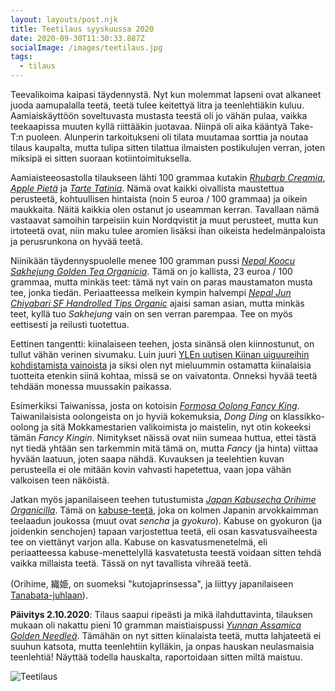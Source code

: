 ```yaml
---
layout: layouts/post.njk
title: Teetilaus syyskuussa 2020
date: 2020-09-30T11:30:33.887Z
socialImage: /images/teetilaus.jpg
tags:
  - tilaus
---
```

Teevalikoima kaipasi täydennystä. Nyt kun molemmat lapseni ovat alkaneet juoda aamupalalla teetä, teetä tulee keitettyä litra ja teenlehtiäkin kuluu. Aamiaiskäyttöön soveltuvasta mustasta teestä oli jo vähän pulaa, vaikka teekaapissa muuten kyllä riittääkin juotavaa. Niinpä oli aika kääntyä Take-T:n puoleen. Alunperin tarkoitukseni oli tilata muutamaa sorttia ja noutaa tilaus kaupalta, mutta tulipa sitten tilattua ilmaisten postikulujen verran, joten miksipä ei sitten suoraan kotiintoimituksella.

Aamiaisteeosastolla tilaukseen lähti 100 grammaa kutakin *[Rhubarb Creamia](https://take-t.fi/products/rhubarb-cream)*, *[Apple Pietä](/posts/apple-pie/)* ja *[Tarte Tatinia](/posts/tarte-tatin)*. Nämä ovat kaikki oivallista maustettua perusteetä, kohtuullisen hintaista (noin 5 euroa / 100 grammaa) ja oikein maukkaita. Näitä kaikkia olen ostanut jo useamman kerran. Tavallaan nämä vastaavat samoihin tarpeisiin kuin Nordqvistit ja muut perusteet, mutta kun irtoteetä ovat, niin maku tulee aromien lisäksi ihan oikeista hedelmänpaloista ja perusrunkona on hyvää teetä.

Niinikään täydennyspuolelle menee 100 gramman pussi *[Nepal Koocu Sakhejung Golden Tea Organicia](/posts/nepal-koocu-sakhejung-golden-tea-organic/)*. Tämä on jo kallista, 23 euroa / 100 grammaa, mutta minkäs teet: tämä nyt vain on paras maustamaton musta tee, jonka tiedän. Periaatteessa melkein kympin halvempi *[Nepal Jun Chiyabari SF Handrolled Tips Organic](https://take-t.fi/products/nepal-jun-chiyabari-sf-handrolled-tips-organic)* ajaisi saman asian, mutta minkäs teet, kyllä tuo *Sakhejung* vain on sen verran parempaa. Tee on myös eettisesti ja reilusti tuotettua.

Eettinen tangentti: kiinalaiseen teehen, josta sinänsä olen kiinnostunut, on tullut vähän verinen sivumaku. Luin juuri [YLEn uutisen Kiinan uiguureihin kohdistamista vainoista](https://yle.fi/uutiset/3-11547291) ja siksi olen nyt mieluummin ostamatta kiinalaisia tuotteita etenkin siinä kohtaa, missä se on vaivatonta. Onneksi hyvää teetä tehdään monessa muussakin paikassa.

Esimerkiksi Taiwanissa, josta on kotoisin *[Formosa Oolong Fancy King](/posts/formosa-oolong-fancy-king)*. Taiwanilaisista oolongeista on jo hyviä kokemuksia, *Dong Ding* on klassikko-oolong ja sitä Mokkamestarien valikoimista jo maistelin, nyt otin kokeeksi tämän *Fancy Kingin*. Nimitykset näissä ovat niin sumeaa huttua, ettei tästä nyt tiedä yhtään sen tarkemmin mitä tämä on, mutta *Fancy* (ja hinta) viittaa hyvään laatuun, joten saapa nähdä. Kuvauksen ja teelehtien kuvan perusteella ei ole mitään kovin vahvasti hapetettua, vaan jopa vähän valkoisen teen näköistä.

Jatkan myös japanilaiseen teehen tutustumista *[Japan Kabusecha Orihime Organicilla](/posts/japan-kabusecha-orihime-organic)*. Tämä on [kabuse-teetä](https://en.wikipedia.org/wiki/Kabuse_tea), joka on kolmen Japanin arvokkaimman teelaadun joukossa (muut ovat *sencha* ja *gyokuro*). Kabuse on gyokuron (ja joidenkin senchojen) tapaan varjostettua teetä, eli osan kasvatusvaiheesta tee on viettänyt varjon alla. Kabuse on kasvatusmenetelmä, eli periaatteessa kabuse-menettelyllä kasvatetusta teestä voidaan sitten tehdä vaikka millaista teetä. Tässä on nyt tavallista vihreää teetä.

(Orihime, 織姫, on suomeksi "kutojaprinsessa", ja liittyy japanilaiseen [Tanabata-juhlaan](https://en.wikipedia.org/wiki/Tanabata)).

**Päivitys 2.10.2020**: Tilaus saapui ripeästi ja mikä ilahduttavinta, tilauksen mukaan oli nakattu pieni 10 gramman maistiaispussi *[Yunnan Assamica Golden Needleä](/posts/yunnan-assamica-gold-needle-black-tea-2019)*. Tämähän on nyt sitten kiinalaista teetä, mutta lahjateetä ei suuhun katsota, mutta teenlehtiin kylläkin, ja onpas hauskan neulasmaisia teenlehtiä! Näyttää todella hauskalta, raportoidaan sitten miltä maistuu.

![Teetilaus](/images/teetilaus.jpg)